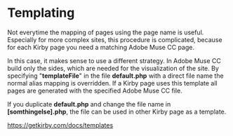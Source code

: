 # Templating

Not everytime the mapping of pages using the page name is useful. Especially for more complex sites, this procedure is complicated, because for each Kirby page you need a matching Adobe Muse CC page.

In this case, it makes sense to use a different strategy. In Adobe Muse CC build only the sides, which are needed for the visualization of the site. By specifying "**templateFile**" in the file **default.php** with a direct file name the normal alias mapping is overridden. If a Kirby page uses this template all pages are generated with the specified Adobe Muse CC file.

If you duplicate **default.php** and change the file name in **[somthingelse].php**, the file can be used in other Kirby page as a template.

https://getkirby.com/docs/templates